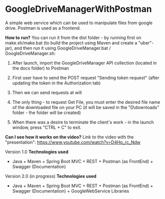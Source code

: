 # GoogleDriveManagerWithPostman
A simple web service which can be used to manipulate files from google drive. Postman is used as a frontend.

**How to run?**
You can run it from the dist folder - by running first on make.sh/make.bat (to build the project using Maven and create a "uber"-jar), and then run it using GoogleDriveManager.bat / GoogleDriveManager.sh:

1. After launch, import the GoogleDriveManager API collection (located in the docs folder) to Postman

2. First user have to send the POST request "Sending token request" (after updating the token in the Authorization tab)

3. Then we can send requests at will

4. The only thing - to request Get File, you must enter the desired file name of the downloaded file on your PC (it will be saved in the "D\downloads\" folder - the folder will be created)

5. When there was a desire to terminate the client's work - in the launch window, press "CTRL + C" to exit. 

**Can I see how it works on the video?**
Link to the video with the "presentation": 
https://www.youtube.com/watch?v=D4Ho_rc_Ndw

Version 1.0
**Technologies used**
* Java + Maven + Spring Boot MVC + REST + Postman (as FrontEnd) + Swagger (Documentation)

Version 2.0 (in progress)
**Technologies used**
* Java + Maven + Spring Boot MVC + REST + Postman (as FrontEnd) + Swagger (Documentation) + GoogleWebService Libraries
